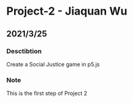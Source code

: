 # Project-2 - Jiaquan Wu
## 2021/3/25

### Desctibtion
Create a Social Justice game in p5.js

### Note
This is the first step of Project 2
 
